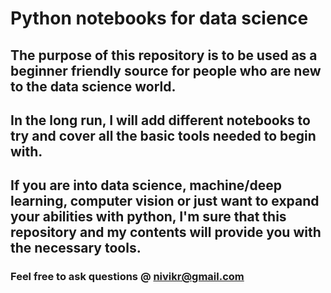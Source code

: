# Python notebooks for data science
## The purpose of this repository is to be used as a beginner friendly source for people who are new to the data science world.
## In the long run, I will add different notebooks to try and cover all the basic tools needed to begin with.
## If you are into data science, machine/deep learning, computer vision or just want to expand your abilities with python, I'm sure that this repository and my contents will provide you with the necessary tools.
### Feel free to ask questions @ nivikr@gmail.com
